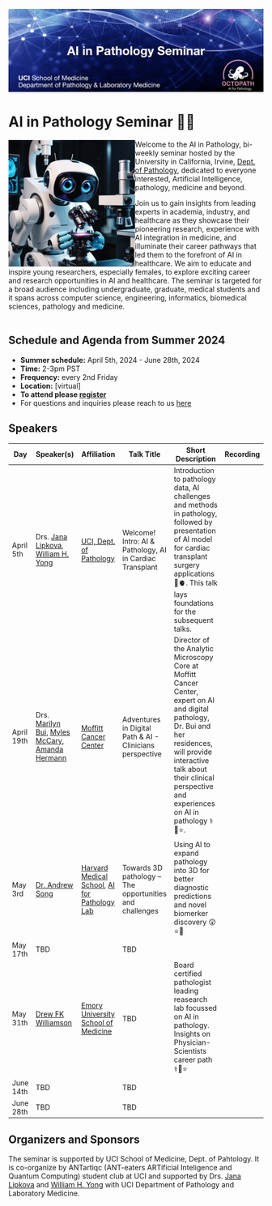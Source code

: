 ![This is an alt text.](/data/SeminarHeader1.jpg "This is a sample image.")

# AI in Pathology Seminar 🔬🧬

<img src="data/seminar_logo.jpg" width="250px" align="left" />

Welcome to the AI in Pathology, bi-weekly seminar hosted by the University in California, Irvine, [Dept. of Pathology](https://www.pathology.uci.edu/index.asp/), dedicated to everyone interested, Artificial Intelligence, pathology, medicine and beyond.

Join us to gain insights from leading experts in academia, industry, and healthcare as they showcase their pioneering research, experience with AI integration in medicine, and illuminate their career pathways that led them to the forefront of AI in healthcare. We aim to educate and inspire young researchers, especially females, to explore exciting career and research opportunities in AI and healthcare. The seminar is targeted for a broad audience including undergraduate, graduate, medical students and it spans across computer science, engineering, informatics, biomedical sciences, pathology and medicine.  
<br>

## Schedule and Agenda from Summer 2024

* **Summer schedule:** April 5th, 2024 - June 28th, 2024
* **Time:** 2-3pm PST 
* **Frequency:** every 2nd Friday
* **Location:** [virtual]
* **To attend please [register](https://forms.gle/AFxvbwgS7JeCKuGn8)**
* For questions and inquiries please reach to us [here](mailto:antartiqcpath@gmail.com,jlipkova@hs.uci.edu)


## Speakers
| Day | Speaker(s) | Affiliation | Talk Title | Short Description | Recording |
| ------ | ------ | ------ | ------ | ------ | ------ |
| April 5th   |  Drs. [Jana Lipkova](http://octopath.org/jana.html), [William H. Yong](https://faculty.sites.uci.edu/whyonglab/about-dr-yong/) | [UCI, Dept. of Pathology](https://www.pathology.uci.edu/)| Welcome! Intro: AI & Pathology, AI in Cardiac Transplant | Introduction to pathology data, AI challenges and methods in pathology, followed by presentation of AI model for cardiac transplant surgery applications 🔬🫀. This talk lays foundations for the subsequent talks. | |
| April 19th  | Drs. [Marilyn Bui](https://www.moffitt.org/providers/marilyn-bui/), [Myles McCary](https://www.linkedin.com/in/mylesmccrary/), [Amanda Hermann](https://twitter.com/HerrPath)  | [Moffitt Cancer Center](https://www.moffitt.org/) | Adventures in Digital Path & AI - Clinicians perspective| Director of the Analytic Microscopy Core at Moffitt Cancer Center, expert on AI and digital pathology, Dr. Bui and her residences, will provide interactive talk about their clinical perspective and experiences on AI in pathology ⚕️🔬⭐.| | 
| May 3rd     | [Dr. Andrew Song](https://andrewhsong.wordpress.com/)   | [Harvard Medical School](https://hms.harvard.edu/), [AI for Pathology Lab](https://faisal.ai/) | Towards 3D pathology – The opportunities and challenges | Using AI to expand pathology into 3D for better diagnostic predictions and novel biomerker discovery 😲⭐🔬| | 
| May 17th    | TBD   |  | TBD|
| May 31th    | [Drew FK Williamson](https://www.dfkw.io/)   |  [Emory University School of Medicine](https://med.emory.edu/)|TBD | Board certified pathologist leading reasearch lab focussed on AI in pathology. Insights on Physician-Scientists career path ⚕️🔬⭐|
| June 14th   | TBD   | | TBD |
| June 28th   | TBD   | | TBD |




## Organizers and Sponsors
The seminar is supported by UCI School of Medicine, Dept. of Pahtology. It is co-organize by ANTartiqc (ANT-eaters ARTificial Inteligence and Quantum Computing) student club at UCI and supported by Drs. [Jana Lipkova](http://octopath.org/jana.html) and [William H. Yong](https://faculty.sites.uci.edu/whyonglab/about-dr-yong/) with UCI Department of Pathology and Laboratory Medicine.

